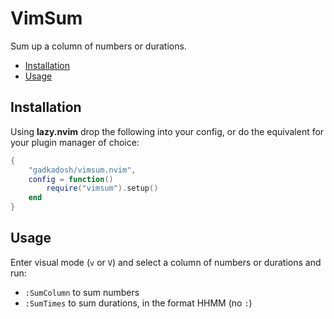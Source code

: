 # VimSum

Sum up a column of numbers or durations.

- [Installation](#installation)
- [Usage](#usage)

## Installation

Using **lazy.nvim** drop the following into your config, or do the equivalent for your plugin manager of choice:

```lua
{
    "gadkadosh/vimsum.nvim",
    config = function()
        require("vimsum").setup()
    end
}
```

## Usage

Enter visual mode (`v` or `V`) and select a column of numbers or durations and run:

- `:SumColumn` to sum numbers
- `:SumTimes` to sum durations, in the format HHMM (no `:`)
